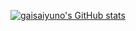 
[![gaisaiyuno's GitHub stats](https://github-readme-stats.vercel.app/api?username=gaisaiyuno)](https://github.com/anuraghazra/github-readme-stats)
